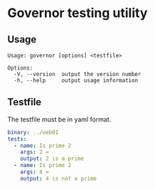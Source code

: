 # Governor testing utility

## Usage
```
Usage: governor [options] <testfile>

Options:
  -V, --version  output the version number
  -h, --help     output usage information
```

## Testfile

The testfile must be in yaml format.

```yaml
binary: ../ueb01
tests:
  - name: Is prime 2
    args: 2 =
    output: 2 is a prime
  - name: Is prime 2
    args: 4 =
    output: 4 is not a prime
```